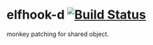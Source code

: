 # elfhook-d [![Build Status](https://secure.travis-ci.org/kubo39/elfhook-d.svg?branch=master)](http://travis-ci.org/kubo39/elfhook-d)

monkey patching for shared object.
